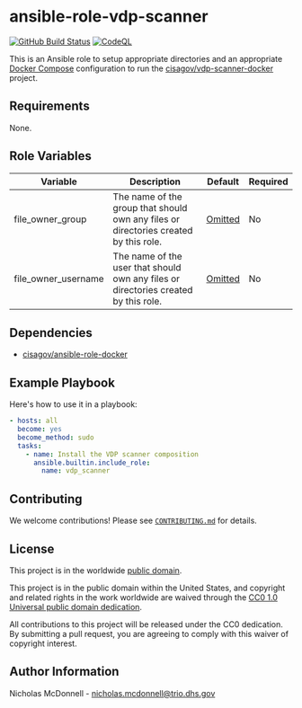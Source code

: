 # ansible-role-vdp-scanner #

[![GitHub Build Status](https://github.com/cisagov/ansible-role-vdp-scanner/workflows/build/badge.svg)](https://github.com/cisagov/ansible-role-vdp-scanner/actions)
[![CodeQL](https://github.com/cisagov/ansible-role-vdp-scanner/workflows/CodeQL/badge.svg)](https://github.com/cisagov/ansible-role-vdp-scanner/actions/workflows/codeql-analysis.yml)

This is an Ansible role to setup appropriate directories and an appropriate
[Docker Compose](https://docs.docker.com/compose/) configuration to run the
[cisagov/vdp-scanner-docker](https://github.com/cisagov/vdp-scanner-docker)
project.

## Requirements ##

None.

## Role Variables ##

| Variable | Description | Default | Required |
|----------|-------------|---------|----------|
| file_owner_group | The name of the group that should own any files or directories created by this role. | [Omitted](https://docs.ansible.com/ansible/latest/user_guide/playbooks_filters.html#making-variables-optional) | No |
| file_owner_username | The name of the user that should own any files or directories created by this role. | [Omitted](https://docs.ansible.com/ansible/latest/user_guide/playbooks_filters.html#making-variables-optional) | No |

## Dependencies ##

- [cisagov/ansible-role-docker](https://github.com/cisagov/ansible-role-docker)

## Example Playbook ##

Here's how to use it in a playbook:

```yaml
- hosts: all
  become: yes
  become_method: sudo
  tasks:
    - name: Install the VDP scanner composition
      ansible.builtin.include_role:
        name: vdp_scanner
```

## Contributing ##

We welcome contributions!  Please see [`CONTRIBUTING.md`](CONTRIBUTING.md) for
details.

## License ##

This project is in the worldwide [public domain](LICENSE).

This project is in the public domain within the United States, and
copyright and related rights in the work worldwide are waived through
the [CC0 1.0 Universal public domain
dedication](https://creativecommons.org/publicdomain/zero/1.0/).

All contributions to this project will be released under the CC0
dedication. By submitting a pull request, you are agreeing to comply
with this waiver of copyright interest.

## Author Information ##

Nicholas McDonnell - <nicholas.mcdonnell@trio.dhs.gov>
